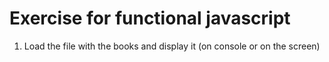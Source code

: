 # Exercise for functional javascript

1. Load the file with the books and display it (on console or on the screen)